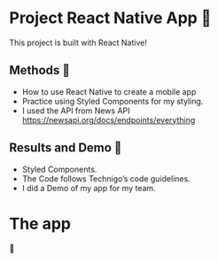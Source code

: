 # Project React Native App 📱

This project is built with React Native!


## Methods 🧠

- How to use React Native to create a mobile app
- Practice using Styled Components for my styling.
- I used the API from News API https://newsapi.org/docs/endpoints/everything


## Results and Demo 🧪

- Styled Components.
- The Code follows Technigo’s code guidelines.
- I did a Demo of my app for my team.

# The app



 🏁
